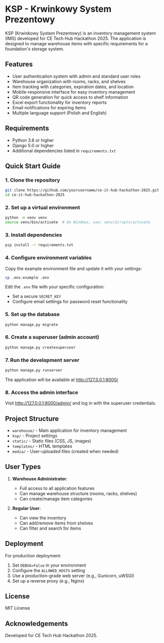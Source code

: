 # KSP - Krwinkowy System Prezentowy

KSP (Krwinkowy System Prezentowy) is an inventory management system (IMS) developed for CE Tech Hub Hackathon 2025. The application is designed to manage warehouse items with specific requirements for a foundation's storage system.

## Features

- User authentication system with admin and standard user roles
- Warehouse organization with rooms, racks, and shelves
- Item tracking with categories, expiration dates, and location
- Mobile-responsive interface for easy inventory management
- QR code generation for quick access to shelf information
- Excel export functionality for inventory reports
- Email notifications for expiring items
- Multiple language support (Polish and English)

## Requirements

- Python 3.8 or higher
- Django 5.0 or higher
- Additional dependencies listed in `requirements.txt`

## Quick Start Guide

### 1. Clone the repository

```bash
git clone https://github.com/yourusername/ce-it-hub-hackathon-2025.git
cd ce-it-hub-hackathon-2025
```

### 2. Set up a virtual environment

```bash
python -m venv venv
source venv/bin/activate  # On Windows, use: venv\Scripts\activate
```

### 3. Install dependencies

```bash
pip install -r requirements.txt
```

### 4. Configure environment variables

Copy the example environment file and update it with your settings:

```bash
cp .env.example .env
```

Edit the `.env` file with your specific configuration:
- Set a secure `SECRET_KEY`
- Configure email settings for password reset functionality

### 5. Set up the database

```bash
python manage.py migrate
```

### 6. Create a superuser (admin account)

```bash
python manage.py createsuperuser
```

### 7. Run the development server

```bash
python manage.py runserver
```

The application will be available at http://127.0.0.1:8000/

### 8. Access the admin interface

Visit http://127.0.0.1:8000/admin/ and log in with the superuser credentials.

## Project Structure

- `warehouse/` - Main application for inventory management
- `ksp/` - Project settings
- `static/` - Static files (CSS, JS, images)
- `templates/` - HTML templates
- `media/` - User-uploaded files (created when needed)

## User Types

1. **Warehouse Administrator**:
   - Full access to all application features
   - Can manage warehouse structure (rooms, racks, shelves)
   - Can create/manage item categories

2. **Regular User**:
   - Can view the inventory
   - Can add/remove items from shelves
   - Can filter and search for items

## Deployment

For production deployment:

1. Set `DEBUG=False` in your environment
2. Configure the `ALLOWED_HOSTS` setting
3. Use a production-grade web server (e.g., Gunicorn, uWSGI)
4. Set up a reverse proxy (e.g., Nginx)

## License

MIT License

## Acknowledgements

Developed for CE Tech Hub Hackathon 2025.